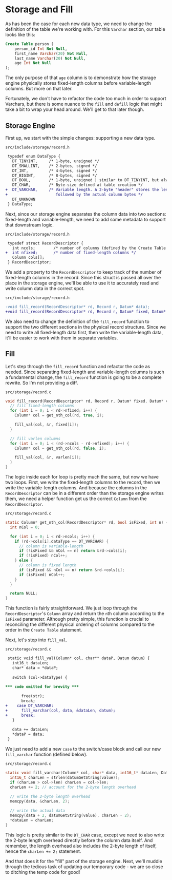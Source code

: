 # Storage and Fill

As has been the case for each new data type, we need to change the definition of the table we're working with. For this `Varchar` section, our table looks like this:

```sql
Create Table person (
    person_id Int Not Null,
    first_name Varchar(20) Not Null,
    last_name Varchar(20) Not Null,
    age Int Not Null
);
```

The only purpose of that `age` column is to demonstrate how the storage engine physically stores fixed-length columns before variable-length columns. But more on that later.

Fortunately, we don't have to refactor the code too much in order to support Varchars, but there is some nuance to the `fill` and `defill` logic that might take a bit to wrap your head around. We'll get to that later though.

## Storage Engine

First up, we start with the simple changes: supporting a new data type.

`src/include/storage/record.h`

```diff
 typedef enum DataType {
   DT_TINYINT,     /* 1-byte, unsigned */
   DT_SMALLINT,    /* 2-bytes, signed */
   DT_INT,         /* 4-bytes, signed */
   DT_BIGINT,      /* 8-bytes, signed */
   DT_BOOL,        /* 1-byte, unsigned | similar to DT_TINYINT, but always evaluates to 1 or 0 */
   DT_CHAR,        /* Byte-size defined at table creation */
+  DT_VARCHAR,     /* Variable length. A 2-byte "header" stores the length of the column
+                     followed by the actual column bytes */
   DT_UNKNOWN
 } DataType;
```

Next, since our storage engine separates the column data into two sections: fixed-length and variable-length, we need to add some metadata to support that downstream logic.

`src/include/storage/record.h`

```diff
 typedef struct RecordDescriptor {
   int ncols;        /* number of columns (defined by the Create Table DDL) */
+  int nfixed;       /* number of fixed-length columns */
   Column cols[];
 } RecordDescriptor;
```

We add a property to the `RecordDescriptor` to keep track of the number of fixed-length columns in the record. Since this struct is passed all over the place in the storage engine, we'll be able to use it to accurately read and write column data in the correct spot.

`src/include/storage/record.h`

```diff
-void fill_record(RecordDescriptor* rd, Record r, Datum* data);
+void fill_record(RecordDescriptor* rd, Record r, Datum* fixed, Datum* varlen);
```

We also need to change the definition of the `fill_record` function to support the two different sections in the physical record structure. Since we need to write all fixed-length data first, then write the variable-length data, it'll be easier to work with them in separate variables.

## Fill

Let's step through the `fill_record` function and refactor the code as needed. Since separating fixed-length and variable-length columns is such a fundamental change, the `fill_record` function is going to be a complete rewrite. So I'm not providing a diff.

`src/storage/record.c`

```c
void fill_record(RecordDescriptor* rd, Record r, Datum* fixed, Datum* varlen) {
  // fill fixed-length columns
  for (int i = 0; i < rd->nfixed; i++) {
    Column* col = get_nth_col(rd, true, i);

    fill_val(col, &r, fixed[i]);
  }

  // fill varlen columns
  for (int i = 0; i < (rd->ncols - rd->nfixed); i++) {
    Column* col = get_nth_col(rd, false, i);

    fill_val(col, &r, varlen[i]);
  }
}
```

The logic inside each for loop is pretty much the same, but now we have two loops. First, we write the fixed-length columns to the record, then we write the variable-length columns. And because the columns in the `RecordDescriptor` can be in a different order than the storage engine writes them, we need a helper function get us the correct `Column` from the `RecordDescriptor`.

`src/storage/record.c`

```c
static Column* get_nth_col(RecordDescriptor* rd, bool isFixed, int n) {
  int nCol = 0;

  for (int i = 0; i < rd->ncols; i++) {
    if (rd->cols[i].dataType == DT_VARCHAR) {
      // column is variable-length
      if (!isFixed && nCol == n) return &rd->cols[i];
      if (!isFixed) nCol++;
    } else {
      // column is fixed length
      if (isFixed && nCol == n) return &rd->cols[i];
      if (isFixed) nCol++;
    }
  }

  return NULL;
}
```

This function is fairly straightforward. We just loop through the `RecordDescriptor`'s `Column` array and return the `n`th column according to the `isFixed` parameter. Although pretty simple, this function is crucial to reconciling the different physical ordering of columns compared to the order in the `Create Table` statement.

Next, let's step into `fill_val`.

`src/storage/record.c`

```diff
 static void fill_val(Column* col, char** dataP, Datum datum) {
   int16_t dataLen;
   char* data = *dataP;
   
   switch (col->dataType) {

*** code omitted for brevity ***
 
       free(str);
       break;
+    case DT_VARCHAR:
+      fill_varchar(col, data, &dataLen, datum);
+      break;
   }
 
   data += dataLen;
   *dataP = data;
 }
```

We just need to add a new `case` to the switch/case block and call our new `fill_varchar` function (defined below).

`src/storage/record.c`

```c
static void fill_varchar(Column* col, char* data, int16_t* dataLen, Datum value) {
  int16_t charLen = strlen(datumGetString(value));
  if (charLen > col->len) charLen = col->len;
  charLen += 2; // account for the 2-byte length overhead
  
  // write the 2-byte length overhead
  memcpy(data, &charLen, 2);

  // write the actual data
  memcpy(data + 2, datumGetString(value), charLen - 2);
  *dataLen = charLen;
}
```

This logic is pretty similar to the `DT_CHAR` case, except we need to also write the 2-byte length overhead directly before the column data itself. And remember, the length overhead also includes the 2-byte length of itself, hence the `charLen += 2;` statement.

And that does it for the "fill" part of the storage engine. Next, we'll muddle through the tedious task of updating our temporary code - we are so close to ditching the temp code for good!